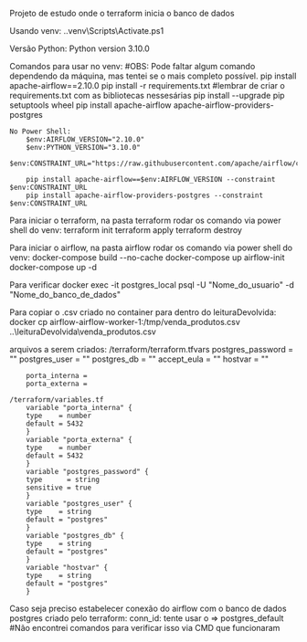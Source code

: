 Projeto de estudo onde o terraform inicia o banco de dados 

Usando venv:
    .\.venv\Scripts\Activate.ps1

Versão Python:
    Python version 3.10.0

Comandos para usar no venv: #OBS: Pode faltar algum comando dependendo da máquina, mas tentei se o mais completo possível.
    pip install apache-airflow==2.10.0
    pip install -r requirements.txt  #lembrar de criar o requirements.txt com as bibliotecas nessesárias
    pip install --upgrade pip setuptools wheel
    pip install apache-airflow apache-airflow-providers-postgres

    No Power Shell:
        $env:AIRFLOW_VERSION="2.10.0"
        $env:PYTHON_VERSION="3.10.0"
        $env:CONSTRAINT_URL="https://raw.githubusercontent.com/apache/airflow/constraints-$($env:AIRFLOW_VERSION)/constraints-$($env:PYTHON_VERSION).txt"

        pip install apache-airflow==$env:AIRFLOW_VERSION --constraint $env:CONSTRAINT_URL
        pip install apache-airflow-providers-postgres --constraint $env:CONSTRAINT_URL

Para iniciar o terraform, na pasta terraform rodar os comando via power shell do venv:
    terraform init
    terraform apply
    terraform destroy

Para iniciar o airflow, na pasta airflow rodar os comando via power shell do venv:
    docker-compose build --no-cache
    docker-compose up airflow-init
    docker-compose up -d

Para verificar 
    docker exec -it postgres_local psql -U "Nome_do_usuario" -d "Nome_do_banco_de_dados"

Para copiar o .csv criado no container para dentro do leituraDevolvida:
    docker cp airflow-airflow-worker-1:/tmp/venda_produtos.csv ..\leituraDevolvida\venda_produtos.csv

arquivos a serem criados:
    /terraform/terraform.tfvars
        postgres_password = ""
        postgres_user     = ""
        postgres_db       = ""
        accept_eula = ""
        hostvar     = ""

        porta_interna = 
        porta_externa = 

    /terraform/variables.tf
        variable "porta_interna" {
        type    = number
        default = 5432
        }
        variable "porta_externa" {
        type    = number
        default = 5432
        }
        variable "postgres_password" {
        type      = string
        sensitive = true
        }
        variable "postgres_user" {
        type    = string
        default = "postgres"
        }
        variable "postgres_db" {
        type    = string
        default = "postgres"
        }
        variable "hostvar" {
        type    = string
        default = "postgres"
        }

Caso seja preciso estabelecer conexão do airflow com o banco de dados postgres criado pelo terraform:
    conn_id: tente usar o => postgres_default
    #Não encontrei comandos para verificar isso via CMD que funcionaram